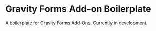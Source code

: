 # Gravity Forms Add-on Boilerplate

A boilerplate for Gravity Forms Add-Ons. Currently in development. 
